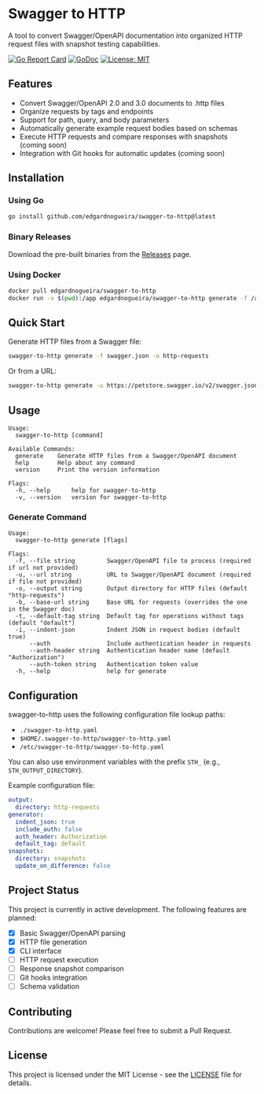 # Swagger to HTTP

A tool to convert Swagger/OpenAPI documentation into organized HTTP request files with snapshot testing capabilities.

[![Go Report Card](https://goreportcard.com/badge/github.com/edgardnogueira/swagger-to-http)](https://goreportcard.com/report/github.com/edgardnogueira/swagger-to-http)
[![GoDoc](https://godoc.org/github.com/edgardnogueira/swagger-to-http?status.svg)](https://godoc.org/github.com/edgardnogueira/swagger-to-http)
[![License: MIT](https://img.shields.io/badge/License-MIT-yellow.svg)](https://opensource.org/licenses/MIT)

## Features

- Convert Swagger/OpenAPI 2.0 and 3.0 documents to .http files
- Organize requests by tags and endpoints
- Support for path, query, and body parameters
- Automatically generate example request bodies based on schemas
- Execute HTTP requests and compare responses with snapshots (coming soon)
- Integration with Git hooks for automatic updates (coming soon)

## Installation

### Using Go

```bash
go install github.com/edgardnogueira/swagger-to-http@latest
```

### Binary Releases

Download the pre-built binaries from the [Releases](https://github.com/edgardnogueira/swagger-to-http/releases) page.

### Using Docker

```bash
docker pull edgardnogueira/swagger-to-http
docker run -v $(pwd):/app edgardnogueira/swagger-to-http generate -f /app/swagger.json -o /app/http-requests
```

## Quick Start

Generate HTTP files from a Swagger file:

```bash
swagger-to-http generate -f swagger.json -o http-requests
```

Or from a URL:

```bash
swagger-to-http generate -u https://petstore.swagger.io/v2/swagger.json -o http-requests
```

## Usage

```
Usage:
  swagger-to-http [command]

Available Commands:
  generate    Generate HTTP files from a Swagger/OpenAPI document
  help        Help about any command
  version     Print the version information

Flags:
  -h, --help      help for swagger-to-http
  -v, --version   version for swagger-to-http
```

### Generate Command

```
Usage:
  swagger-to-http generate [flags]

Flags:
  -f, --file string         Swagger/OpenAPI file to process (required if url not provided)
  -u, --url string          URL to Swagger/OpenAPI document (required if file not provided)
  -o, --output string       Output directory for HTTP files (default "http-requests")
  -b, --base-url string     Base URL for requests (overrides the one in the Swagger doc)
  -t, --default-tag string  Default tag for operations without tags (default "default")
  -i, --indent-json         Indent JSON in request bodies (default true)
      --auth                Include authentication header in requests
      --auth-header string  Authentication header name (default "Authorization")
      --auth-token string   Authentication token value
  -h, --help                help for generate
```

## Configuration

swagger-to-http uses the following configuration file lookup paths:
- `./swagger-to-http.yaml`
- `$HOME/.swagger-to-http/swagger-to-http.yaml`
- `/etc/swagger-to-http/swagger-to-http.yaml`

You can also use environment variables with the prefix `STH_` (e.g., `STH_OUTPUT_DIRECTORY`).

Example configuration file:

```yaml
output:
  directory: http-requests
generator:
  indent_json: true
  include_auth: false
  auth_header: Authorization
  default_tag: default
snapshots:
  directory: snapshots
  update_on_difference: false
```

## Project Status

This project is currently in active development. The following features are planned:

- [x] Basic Swagger/OpenAPI parsing
- [x] HTTP file generation
- [x] CLI interface
- [ ] HTTP request execution
- [ ] Response snapshot comparison
- [ ] Git hooks integration
- [ ] Schema validation

## Contributing

Contributions are welcome! Please feel free to submit a Pull Request.

## License

This project is licensed under the MIT License - see the [LICENSE](LICENSE) file for details.

